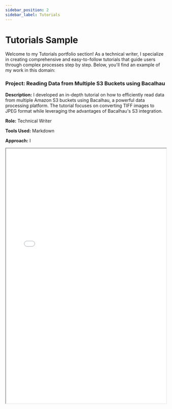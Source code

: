 ```yaml
---
sidebar_position: 2
sidebar_label: Tutorials 
---
```


# Tutorials Sample

Welcome to my Tutorials portfolio section! As a technical writer, I specialize in creating comprehensive and easy-to-follow tutorials that guide users through complex processes step by step. Below, you'll find an example of my work in this domain:

### Project: Reading Data from Multiple S3 Buckets using Bacalhau

**Description:**  I developed an in-depth tutorial on how to efficiently read data from multiple Amazon S3 buckets using Bacalhau, a powerful data processing platform. The tutorial focuses on converting TIFF images to JPEG format while leveraging the advantages of Bacalhau's S3 integration.

**Role:** Technical Writer

**Tools Used:** Markdown

**Approach:** I 


<iframe width="100%" height="800" src="/img/pdf/Reading Data from Multiple S3 Buckets using Bacalhau _ Bacalhau Docs.pdf"/>


### Project: Deploy a "Hello World" Application

**Description:**  I create

**Role:** Technical Writer

**Tools Used:** Markdown

---
sidebar_position: 2
sidebar_label: Tutorials
---

# Tutorials Sample

Welcome to my Tutorials portfolio section! As a technical writer, I specialize in creating comprehensive and easy-to-follow tutorials that guide users through complex processes step by step. Below, you'll find an example of my work in this domain:

### Project: Reading Data from Multiple S3 Buckets using Bacalhau

**Description:** In this project, I crafted an in-depth tutorial to empower users with the ability to efficiently extract and manipulate data from multiple Amazon S3 buckets using Bacalhau, a robust data processing platform. The tutorial is specifically designed to assist users in converting TIFF images to JPEG format while harnessing the full potential of Bacalhau's S3 integration.

**Role:** Technical Writer

**Tools Used:** Markdown

**Approach:** My approach prioritized user-friendliness and simplicity, offering step-by-step instructions, real-world examples, and best practices to ensure that users can confidently navigate the complex world of data processing with Bacalhau.

[View PDF](/img/pdf/Reading%20Data%20from%20Multiple%20S3%20Buckets%20using%20Bacalhau%20_%20Bacalhau%20Docs.pdf)

### Project: Deploy a "Hello World" Application

**Description:** This project is all about guiding users through the process of deploying a "Hello World" application on the GlueOps platform. I started from scratch, providing a detailed, user-friendly guide to ensure a seamless deployment experience. 

**Role:** Technical Writer

**Tools Used:** Markdown

**Approach:** In creating this tutorial, my approach was to ensure that users have a crystal-clear and comprehensive guide to deploying a "Hello World" application on the GlueOps platform. The tutorial is enriched with all the necessary steps, code examples, and detailed explanations to guarantee a successful deployment experience.

[View PDF](/img/pdf/hello-glueops.pdf)

If you're interested in collaborating on similar projects or would like more details, feel free to [contact me](mailto:favourkelvin17@gmail.com). I'm excited to explore opportunities to contribute to your tutorials documentation needs!


<iframe width="100%" height="800" src="/img/pdf/hello-glueops.pdf"/>


If you're interested in collaborating on similar projects or would like more details, feel free to [contact me](mailto:favourkelvin17@gmail.com). I'm excited to explore opportunities to contribute to your tutorials documentation needs!
